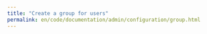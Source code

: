 ```yaml
---
title: "Create a group for users"
permalink: en/code/documentation/admin/configuration/group.html
---
```

